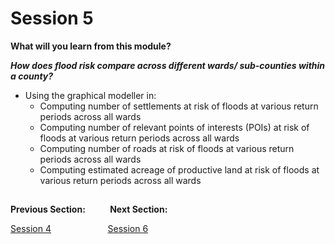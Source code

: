 # Session 5

**What will you learn from this module?**
 
 ***How does flood risk compare across different wards/ sub-counties within a county?***
 - Using the graphical modeller in: 
   - Computing number of settlements at risk of floods at various return periods across all wards
   - Computing number of relevant points of interests (POIs) at risk of floods at various return periods across all wards
   - Computing number of roads at risk of floods at various return periods across all wards
   - Computing estimated acreage of productive land at risk of floods at various return periods across all wards


##
**Previous Section:**&nbsp;&nbsp;&nbsp;&nbsp;&nbsp;&nbsp;&nbsp; &nbsp; **Next Section:**

<a href="Session4.md" title="Session 4">Session 4</a> &nbsp; &nbsp; &nbsp; &nbsp; &nbsp; &nbsp; &nbsp; &nbsp; &nbsp; &nbsp; &nbsp; <a href="Session6.md" title="Session 6">Session 6</a>

